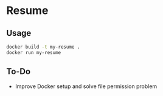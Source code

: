 # Resume

## Usage

```sh
docker build -t my-resume .
docker run my-resume
```

## To-Do
- Improve Docker setup and solve file permission problem
